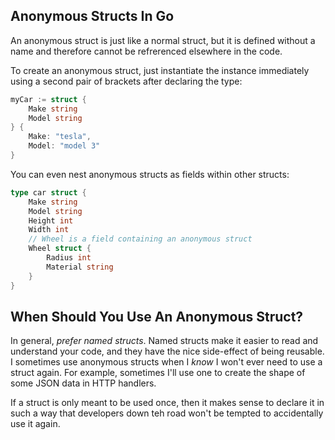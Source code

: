 ## Anonymous Structs In Go

An anonymous struct is just like a normal struct, but it is defined without a
name and therefore cannot be refrerenced elsewhere in the code.

To create an anonymous struct, just instantiate the instance immediately using a
second pair of brackets after declaring the type:

```go
myCar := struct {
    Make string
    Model string
} {
    Make: "tesla",
    Model: "model 3"
}
```

You can even nest anonymous structs as fields within other structs:

```go
type car struct {
    Make string
    Model string
    Height int
    Width int
    // Wheel is a field containing an anonymous struct
    Wheel struct {
        Radius int
        Material string
    }
}
```

## When Should You Use An Anonymous Struct?

In general, <em>prefer named structs</em>. Named structs make it easier to read
and understand your code, and they have the nice side-effect of being reusable.
I sometimes use anonymous structs when I <em>know</em> I won't ever need to use
a struct again. For example, sometimes I'll use one to create the shape of some
JSON data in HTTP handlers.

If a struct is only meant to be used once, then it makes sense to declare it in
such a way that developers down teh road won't be tempted to accidentally use it
again.
